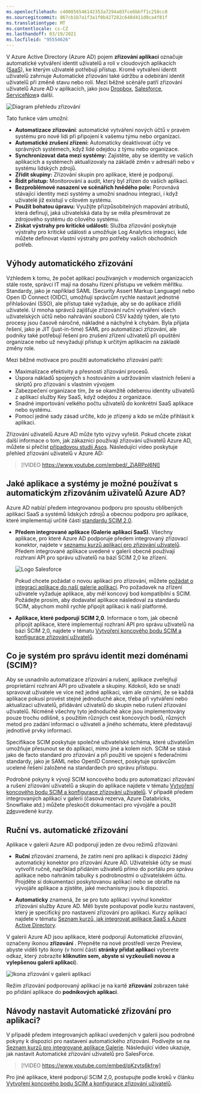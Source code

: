 ```yaml
---
ms.openlocfilehash: c400856546142353a7294a03fce6bbff1c258cc0
ms.sourcegitcommit: 867cb1b7a1f3a1f0b427282c648d411d0ca4f81f
ms.translationtype: MT
ms.contentlocale: cs-CZ
ms.lasthandoff: 03/19/2021
ms.locfileid: "95554626"
---
```

V Azure Active Directory (Azure AD) pojem **zřizování aplikací** označuje automatické vytváření identit uživatelů a rolí v cloudových aplikacích ([SaaS](https://azure.microsoft.com/overview/what-is-saas/)), ke kterým uživatelé potřebují přístup. Kromě vytváření identit uživatelů zahrnuje Automatické zřizování také údržbu a odebírání identit uživatelů při změně stavu nebo rolí. Mezi běžné scénáře patří zřizování uživatelů Azure AD v aplikacích, jako jsou [Dropbox](../articles/active-directory/saas-apps/dropboxforbusiness-provisioning-tutorial.md), [Salesforce](../articles/active-directory/saas-apps/salesforce-provisioning-tutorial.md), [ServiceNow](../articles/active-directory/saas-apps/servicenow-provisioning-tutorial.md)a další.

![Diagram přehledu zřizování](./media/active-directory-app-provisioning/provisioning-overview.png)

Tato funkce vám umožní:

- **Automatizace zřizování**: automatické vytváření nových účtů v pravém systému pro nové lidi při připojení k vašemu týmu nebo organizaci.
- **Automatické zrušení zřízení:** Automaticky deaktivovat účty ve správných systémech, když lidé odejdou z týmu nebo organizace.
- **Synchronizovat data mezi systémy:** Zajistěte, aby se identity ve vašich aplikacích a systémech aktualizovaly na základě změn v adresáři nebo v systému lidských zdrojů.
- **Zřídit skupiny:** Zřizování skupin pro aplikace, které je podporují.
- **Řídit přístup:** Monitorování a audit, který byl zřízen do vašich aplikací.
- **Bezproblémové nasazení ve scénářích hnědého pole:** Porovnává stávající identity mezi systémy a umožní snadnou integraci, i když uživatelé již existují v cílovém systému.
- **Použít bohatou úpravu:** Využijte přizpůsobitelných mapování atributů, která definují, jaká uživatelská data by se měla přesměrovat ze zdrojového systému do cílového systému.
- **Získat výstrahy pro kritické události:** Služba zřizování poskytuje výstrahy pro kritické události a umožňuje Log Analytics integraci, kde můžete definovat vlastní výstrahy pro potřeby vašich obchodních potřeb.

## <a name="benefits-of-automatic-provisioning"></a>Výhody automatického zřizování

Vzhledem k tomu, že počet aplikací používaných v moderních organizacích stále roste, správci IT mají na dosahu řízení přístupu ve velkém měřítku. Standardy, jako je například SAML (Security Assert Markup Language) nebo Open ID Connect (OIDC), umožňují správcům rychle nastavit jednotné přihlašování (SSO), ale přístup také vyžaduje, aby se do aplikace zřídili uživatelé. U mnoha správců zajišťuje zřizování ruční vytváření všech uživatelských účtů nebo nahrávání souborů CSV každý týden, ale tyto procesy jsou časově náročné, nákladné a náchylné k chybám. Byla přijata řešení, jako je JIT (just-in-time) SAML pro automatizaci zřizování, ale podniky také potřebují řešení pro zrušení zřízení uživatelů při opuštění organizace nebo už nevyžadují přístup k určitým aplikacím na základě změny role.

Mezi běžné motivace pro použití automatického zřizování patří:

- Maximalizace efektivity a přesnosti zřizování procesů.
- Úspora nákladů spojených s hostováním a udržováním vlastních řešení a skriptů pro zřizování s vlastním vývojem
- Zabezpečení organizace tím, že se okamžitě odeberou identity uživatelů z aplikací služby Key SaaS, když odejdou z organizace.
- Snadné importování velkého počtu uživatelů do konkrétní SaaS aplikace nebo systému.
- Pomocí jedné sady zásad určíte, kdo je zřízený a kdo se může přihlásit k aplikaci.

Zřizování uživatelů Azure AD může tyto výzvy vyřešit. Pokud chcete získat další informace o tom, jak zákazníci používají zřizování uživatelů Azure AD, můžete si přečíst [případovou studii Asos](https://aka.ms/asoscasestudy). Následující video poskytuje přehled zřizování uživatelů v Azure AD:

> [!VIDEO https://www.youtube.com/embed/_ZjARPpI6NI]

## <a name="what-applications-and-systems-can-i-use-with-azure-ad-automatic-user-provisioning"></a>Jaké aplikace a systémy je možné používat s automatickým zřizováním uživatelů Azure AD?

Azure AD nabízí předem integrovanou podporu pro spoustu oblíbených aplikací SaaS a systémů lidských zdrojů a obecnou podporu pro aplikace, které implementují určité části [standardu SCIM 2,0](https://techcommunity.microsoft.com/t5/Identity-Standards-Blog/Provisioning-with-SCIM-getting-started/ba-p/880010).

* **Předem integrované aplikace (Galerie aplikací SaaS)**. Všechny aplikace, pro které Azure AD podporuje předem integrovaný zřizovací konektor, najdete v [seznamu kurzů aplikací pro zřizování uživatelů](../articles/active-directory/saas-apps/tutorial-list.md). Předem integrované aplikace uvedené v galerii obecně používají rozhraní API pro správu uživatelů na bázi SCIM 2,0 ke zřízení. 

   ![Logo Salesforce](./media/active-directory-app-provisioning/gallery-app-logos.png)

   Pokud chcete požádat o novou aplikaci pro zřizování, můžete [požádat o integraci aplikace do naší galerie aplikací](../articles/active-directory/develop/v2-howto-app-gallery-listing.md). Pro požadavek na zřízení uživatele vyžaduje aplikace, aby měl koncový bod kompatibilní s SCIM. Požádejte prosím, aby dodavatel aplikace následoval za standardu SCIM, abychom mohli rychle připojit aplikaci k naší platformě.

* **Aplikace, které podporují SCIM 2,0**. Informace o tom, jak obecně připojit aplikace, které implementují rozhraní API pro správu uživatelů na bázi SCIM 2,0, najdete v tématu [Vytvoření koncového bodu SCIM a konfigurace zřizování uživatelů](../articles/active-directory/app-provisioning/use-scim-to-provision-users-and-groups.md).

## <a name="what-is-system-for-cross-domain-identity-management-scim"></a>Co je systém pro správu identit mezi doménami (SCIM)?

Aby se usnadnilo automatizace zřizování a rušení, aplikace zveřejňují proprietární rozhraní API pro uživatele a skupiny. Kdokoli, kdo se snaží spravovat uživatele ve více než jedné aplikaci, vám ale oznámí, že se každá aplikace pokusí provést stejné jednoduché akce, třeba při vytváření nebo aktualizaci uživatelů, přidávání uživatelů do skupin nebo rušení zřizování uživatelů. Nicméně všechny tyto jednoduché akce jsou implementovány pouze trochu odlišně, s použitím různých cest koncových bodů, různých metod pro zadání informací o uživateli a jiného schématu, které představují jednotlivé prvky informací.

Specifikace SCIM poskytuje společné uživatelské schéma, které uživatelům umožňuje přesunout se do aplikací, mimo jiné a kolem nich. SCIM se stává jako de facto standard pro zřizování a při použití ve spojení s federačními standardy, jako je SAML nebo OpenID Connect, poskytuje správcům ucelené řešení založené na standardech pro správu přístupu.

Podrobné pokyny k vývoji SCIM koncového bodu pro automatizaci zřizování a rušení zřizování uživatelů a skupin do aplikace najdete v tématu [Vytvoření koncového bodu SCIM a konfigurace zřizování uživatelů](../articles/active-directory/app-provisioning/use-scim-to-provision-users-and-groups.md). V případě předem integrovaných aplikací v galerii (časová rezerva, Azure Databricks, Snowflake atd.) můžete přeskočit dokumentaci pro vývojáře a použít [zde](../articles/active-directory/saas-apps/tutorial-list.md)uvedené kurzy.

## <a name="manual-vs-automatic-provisioning"></a>Ruční vs. automatické zřizování

Aplikace v galerii Azure AD podporují jeden ze dvou režimů zřizování:

* **Ruční** zřizování znamená, že zatím není pro aplikaci k dispozici žádný automatický konektor pro zřizování Azure AD. Uživatelské účty se musí vytvořit ručně, například přidáním uživatelů přímo do portálu pro správu aplikace nebo nahráním tabulky s podrobnostmi o uživatelském účtu. Projděte si dokumentaci poskytovanou aplikací nebo se obraťte na vývojáře aplikace a zjistěte, jaké mechanismy jsou k dispozici.

* **Automaticky** znamená, že se pro tuto aplikaci vyvinul konektor zřizování služby Azure AD. Měli byste postupovat podle kurzu nastavení, který je specifický pro nastavení zřizování pro aplikaci. Kurzy aplikací najdete v tématu [Seznam kurzů, jak integrovat aplikace SaaS s Azure Active Directory](../articles/active-directory/saas-apps/tutorial-list.md).

V galerii Azure AD jsou aplikace, které podporují Automatické zřizování, označeny ikonou **zřizování** . Přepněte na nové prostředí verze Preview, abyste viděli tyto ikony (v horní části **stránky přidat aplikaci** vyberete odkaz, který zobrazíte **kliknutím sem, abyste si vyzkoušeli novou a vylepšenou galerii aplikací**).

![Ikona zřizování v galerii aplikací](./media/active-directory-app-provisioning/browse-gallery.png)

Režim zřizování podporovaný aplikací je na kartě **zřizování** zobrazen také po přidání aplikace do **podnikových aplikací**.

## <a name="how-do-i-set-up-automatic-provisioning-to-an-application"></a>Návody nastavit Automatické zřizování pro aplikaci?

V případě předem integrovaných aplikací uvedených v galerii jsou podrobné pokyny k dispozici pro nastavení automatického zřizování. Podívejte se na [Seznam kurzů pro integrované aplikace Galerie](../articles/active-directory/saas-apps/tutorial-list.md). Následující video ukazuje, jak nastavit Automatické zřizování uživatelů pro SalesForce.

> [!VIDEO https://www.youtube.com/embed/pKzyts6kfrw]

Pro jiné aplikace, které podporují SCIM 2,0, postupujte podle kroků v článku [Vytvoření koncového bodu SCIM a konfigurace zřizování uživatelů](../articles/active-directory/app-provisioning/use-scim-to-provision-users-and-groups.md).